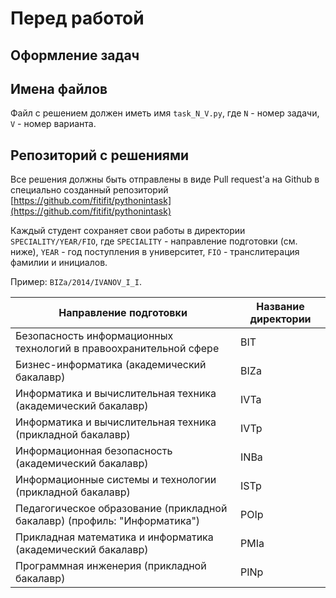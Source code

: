 # Перед работой

## Оформление задач



## Имена файлов

Файл с решением должен иметь имя ```task_N_V.py```, где ```N``` - номер задачи, ```V``` - номер варианта.


## Репозиторий с решениями

Все решения должны быть отправлены в виде Pull request'а на Github в специально созданный репозиторий [https://github.com/fitifit/pythonintask](https://github.com/fitifit/pythonintask)

Каждый студент сохраняет свои работы в директории  ```SPECIALITY/YEAR/FIO```, где ```SPECIALITY``` - направление подготовки (см. ниже), ```YEAR``` - год поступления в университет, ```FIO``` - транслитерация фамилии и инициалов. 

Пример: ```BIZa/2014/IVANOV_I_I```.

| Направление подготовки | Название директории |
| -- | -- |
|Безопасность информационных технологий в правоохранительной сфере|BIT| | -- | -- |
|Бизнес-информатика (академический бакалавр)|BIZa| | -- | -- |
|Информатика и вычислительная техника (академический бакалавр)|IVTa| | -- | -- |
|Информатика и вычислительная техника (прикладной бакалавр)|IVTp| | -- | -- |
|Информационная безопасность (академический бакалавр)|INBa| | -- | -- |
|Информационные системы и технологии (прикладной бакалавр)|ISTp| | -- | -- |
|Педагогическое образование (прикладной бакалавр) (профиль: "Информатика")|POIp| | -- | -- |
|Прикладная математика и информатика (академический бакалавр)|PMIa| | -- | -- |
|Программная инженерия (прикладной бакалавр)|PINp| | -- | -- |




